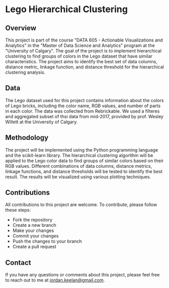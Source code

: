# Lego Hierarchical Clustering
## Overview
This project is part of the course "DATA 605 - Actionable Visualizations and Analytics" in the "Master of Data Science and Analytics" program at the "University of Calgary". The goal of the project is to implement hierarchical clustering to find groups of colors in the Lego dataset that have similar characteristics. The project aims to identify the best set of data columns, distance metric, linkage function, and distance threshold for the hierarchical clustering analysis.

## Data
The Lego dataset used for this project contains information about the colors of Lego bricks, including the color name, RGB values, and number of parts in each color. The data was collected from Rebrickable.
We used a filteres and aggregated subset of thsi data from mid-2017, provided by prof. Wesley Willett at the University of Calgary.

## Methodology
The project will be implemented using the Python programming language and the scikit-learn library. The hierarchical clustering algorithm will be applied to the Lego color data to find groups of similar colors based on their RGB values. Different combinations of data columns, distance metrics, linkage functions, and distance thresholds will be tested to identify the best result. The results will be visualized using various plotting techniques.

## Contributions
All contributions to this project are welcome. To contribute, please follow these steps:

* Fork the repository
* Create a new branch
* Make your changes
* Commit your changes
* Push the changes to your branch
* Create a pull request

## Contact
If you have any questions or comments about this project, please feel free to reach out to me at jordan.keelan@gmail.com.




